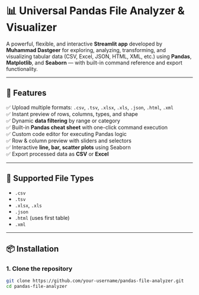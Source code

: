 # 📊 Universal Pandas File Analyzer & Visualizer

A powerful, flexible, and interactive **Streamlit app** developed by **Muhammad Dastgeer** for exploring, analyzing, transforming, and visualizing tabular data (CSV, Excel, JSON, HTML, XML, etc.) using **Pandas**, **Matplotlib**, and **Seaborn** — with built-in command reference and export functionality.

----------------------------------------------------------------------------------------------------------

## 🚀 Features

✅ Upload multiple formats: `.csv`, `.tsv`, `.xlsx`, `.xls`, `.json`, `.html`, `.xml`  
✅ Instant preview of rows, columns, types, and shape  
✅ Dynamic **data filtering** by range or category  
✅ Built-in **Pandas cheat sheet** with one-click command execution  
✅ Custom code editor for executing Pandas logic  
✅ Row & column preview with sliders and selectors  
✅ Interactive **line, bar, scatter plots** using Seaborn  
✅ Export processed data as **CSV** or **Excel**

------------------------------------------------------------------

## 📂 Supported File Types

- `.csv`
- `.tsv`
- `.xlsx`, `.xls`
- `.json`
- `.html` (uses first table)
- `.xml`

---

## 📦 Installation

### 1. Clone the repository

```bash
git clone https://github.com/your-username/pandas-file-analyzer.git
cd pandas-file-analyzer

 
 
